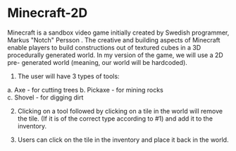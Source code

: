 # Minecraft-2D

Minecraft is a sandbox video game initially created by Swedish programmer, Markus "Notch" Persson .
The creative and building aspects of Minecraft enable players to build constructions out of textured cubes in a 3D procedurally generated world.
In my version of the game, we will use a 2D pre- generated world (meaning, our world will be hardcoded).
1. The user will have 3 types of tools:

a. Axe - for cutting trees
b. Pickaxe - for mining rocks   
c. Shovel - for digging dirt

2. Clicking on a tool followed by clicking on a tile in the
world will remove the tile. (If it is of the correct type
according to #1) and add it to the inventory.

3. Users can click on the tile in the inventory and place
it back in the world.
